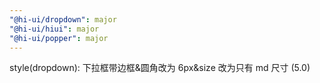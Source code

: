 ```yaml
---
"@hi-ui/dropdown": major
"@hi-ui/hiui": major
"@hi-ui/popper": major
---
```


style(dropdown): 下拉框带边框&圆角改为 6px&size 改为只有 md 尺寸 (5.0)
